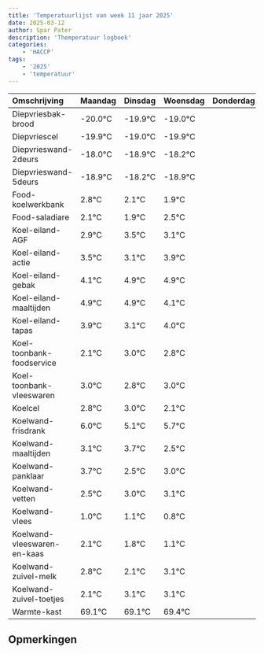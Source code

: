 ```yaml
---
title: 'Temperatuurlijst van week 11 jaar 2025'
date: 2025-03-12
author: Spar Pater
description: 'Themperatuur logboek'
categories:
    - 'HACCP'
tags:
    - '2025'
    - 'temperatuur'
---
```

|Omschrijving|Maandag|Dinsdag|Woensdag|Donderdag|Vrijdag|Zaterdag|Zondag|
|:---|:---|:---|:---|:---|:---|:---|:---|
|Diepvriesbak-brood|-20.0°C|-19.9°C|-19.0°C| | | | |
|Diepvriescel|-19.9°C|-19.0°C|-19.9°C| | | | |
|Diepvrieswand-2deurs|-18.0°C|-18.9°C|-18.2°C| | | | |
|Diepvrieswand-5deurs|-18.9°C|-18.2°C|-18.9°C| | | | |
|Food-koelwerkbank|2.8°C|2.1°C|1.9°C| | | | |
|Food-saladiare|2.1°C|1.9°C|2.5°C| | | | |
|Koel-eiland-AGF|2.9°C|3.5°C|3.1°C| | | | |
|Koel-eiland-actie|3.5°C|3.1°C|3.9°C| | | | |
|Koel-eiland-gebak|4.1°C|4.9°C|4.9°C| | | | |
|Koel-eiland-maaltijden|4.9°C|4.9°C|4.1°C| | | | |
|Koel-eiland-tapas|3.9°C|3.1°C|4.0°C| | | | |
|Koel-toonbank-foodservice|2.1°C|3.0°C|2.8°C| | | | |
|Koel-toonbank-vleeswaren|3.0°C|2.8°C|3.0°C| | | | |
|Koelcel|2.8°C|3.0°C|2.1°C| | | | |
|Koelwand-frisdrank|6.0°C|5.1°C|5.7°C| | | | |
|Koelwand-maaltijden|3.1°C|3.7°C|2.5°C| | | | |
|Koelwand-panklaar|3.7°C|2.5°C|3.0°C| | | | |
|Koelwand-vetten|2.5°C|3.0°C|3.1°C| | | | |
|Koelwand-vlees|1.0°C|1.1°C|0.8°C| | | | |
|Koelwand-vleeswaren-en-kaas|2.1°C|1.8°C|1.1°C| | | | |
|Koelwand-zuivel-melk|2.8°C|2.1°C|3.1°C| | | | |
|Koelwand-zuivel-toetjes|2.1°C|3.1°C|3.1°C| | | | |
|Warmte-kast|69.1°C|69.1°C|69.4°C| | | | |

## Opmerkingen



